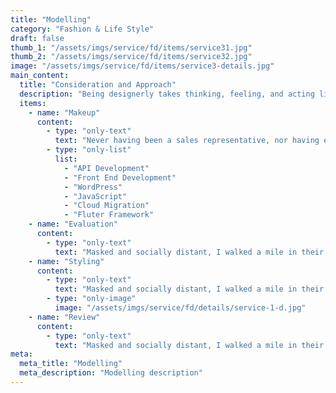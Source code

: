 ```yaml
---
title: "Modelling"
category: "Fashion & Life Style"
draft: false
thumb_1: "/assets/imgs/service/fd/items/service31.jpg"
thumb_2: "/assets/imgs/service/fd/items/service32.jpg"
image: "/assets/imgs/service/fd/items/service3-details.jpg"
main_content:
  title: "Consideration and Approach"
  description: "Being designerly takes thinking, feeling, and acting like a designer. I’ve been thinking about and observing what it means to be designerly, and by using six such skills and behaviors"
  items:
    - name: "Makeup"
      content:
        - type: "only-text"
          text: "Never having been a sales representative, nor having ever played one on TV, I was curious about their typical workday. Adapting the first rule of design. User lockdown approach was to conduct video interviews."
        - type: "only-list"
          list:
            - "API Development"
            - "Front End Development"
            - "WordPress"
            - "JavaScript"
            - "Cloud Migration"
            - "Fluter Framework"
    - name: "Evaluation"
      content:
        - type: "only-text"
          text: "Masked and socially distant, I walked a mile in their shoes through the dairy, pet food, and freezer aisles. This single visit uncovered many insights that had not come up in the video team."
    - name: "Styling"
      content:
        - type: "only-text"
          text: "Masked and socially distant, I walked a mile in their shoes through the dairy, pet food, and freezer aisles. This single visit uncovered many insights that had not come up in the video team."
        - type: "only-image"
          image: "/assets/imgs/service/fd/details/service-1-d.jpg"
    - name: "Review"
      content:
        - type: "only-text"
          text: "Masked and socially distant, I walked a mile in their shoes through the dairy, pet food, and freezer aisles. This single visit uncovered many insights that had not come up in the video interviews and online walkthroughs. I shared this with the team, spread across the world, and everyone could empathize with the sales representatives"
meta:
  meta_title: "Modelling"
  meta_description: "Modelling description"
---
```

